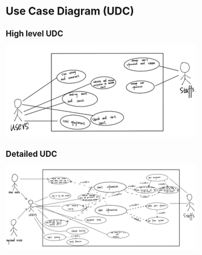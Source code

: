 # Use Case Diagram (UDC)

## High level UDC
![High level UDC](assets/highlevel%20UDC.png)

## Detailed UDC
![Detailedd UDC](assets/detailed%20udc.png)
